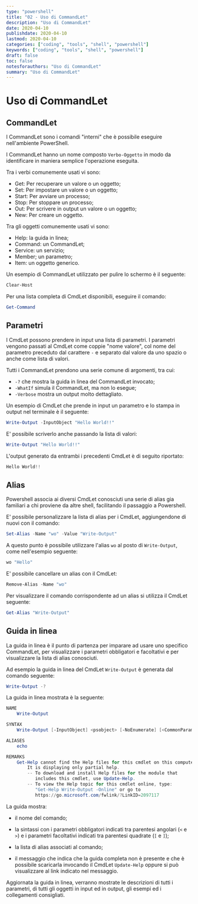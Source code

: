 ```yaml
---
type: "powershell"
title: "02 - Uso di CommandLet"
description: "Uso di CommandLet"
date: 2020-04-10
publishdate: 2020-04-10
lastmod: 2020-04-10
categories: ["coding", "tools", "shell", "powershell"]
keywords: ["coding", "tools", "shell", "powershell"]
draft: false
toc: false
notesforauthors: "Uso di CommandLet"
summary: "Uso di CommandLet"
---
```


# Uso di CommandLet

## CommandLet

I CommandLet sono i comandi "interni" che è possibile eseguire nell'ambiente PowerShell.

I CommandLet hanno un nome composto ``Verbo-Oggetto`` in modo da identificare in maniera semplice l'operazione eseguita.

Tra i verbi comunemente usati vi sono:

- Get: Per recuperare un valore o un oggetto;
- Set: Per impostare un valore o un oggetto;
- Start: Per avviare un processo;
- Stop: Per stoppare un processo;
- Out: Per scrivere in output un valore o un oggetto;
- New: Per creare un oggetto.

Tra gli oggetti comunemente usati vi sono:

- Help: la guida in linea;
- Command: un CommandLet;
- Service: un servizio;
- Member; un parametro;
- Item: un oggetto generico.

Un esempio di CommandLet utilizzato per pulire lo schermo è il seguente:

```powershell
Clear-Host
```

Per una lista completa di CmdLet disponibili, eseguire il comando:

```powershell
Get-Command
```

## Parametri

I CmdLet possono prendere in input una lista di parametri. I parametri vengono passati al CmdLet come coppie "nome valore", col nome del parametro preceduto dal carattere ``-`` e separato dal valore da uno spazio o anche come lista di valori.

Tutti i CommandLet prendono una serie comune di argomenti, tra cui:

- ``-?`` che mostra la guida in linea del CommandLet invocato; 
- ``-WhatIf`` simula il CommandLet, ma non lo esegue;
- ``-Verbose`` mostra un output molto dettagliato.

Un esempio di CmdLet che prende in input un parametro e lo stampa in output nel terminale è il seguente:

```powershell
Write-Output -InputObject "Hello World!!"
```

E' possibile scriverlo anche passando la lista di valori:

```powershell
Write-Output "Hello World!!"
```

L'output generato da entrambi i precedenti CmdLet è di seguito riportato:

```powershell
Hello World!!
```

## Alias

Powershell associa ai diversi CmdLet conosciuti una serie di alias gia familiari a chi proviene da altre shell, facilitando il passaggio a Powershell.

E' possibile personalizzare la lista di alias per i CmdLet, aggiungendone di nuovi con il comando:

```powershell
Set-Alias -Name "wo" -Value "Write-Output"
```

A questo punto è possibile utilizzare l'alias ``wo`` al posto di ``Write-Output``, come nell'esempio seguente:

```powershell
wo "Hello"
```

E' possibile cancellare un alias con il CmdLet:

```powershell
Remove-Alias -Name "wo"
```

Per visualizzare il comando corrispondente ad un alias si utilizza il CmdLet seguente:

```powershell
Get-Alias "Write-Output"
```

## Guida in linea

La guida in linea è il punto di partenza per imparare ad usare uno specifico CommandLet, per visualizzare i parametri obbligatori e facoltativi e per visualizzare la lista di alias conosciuti.

Ad esempio la guida in linea del CmdLet ``Write-Output`` è generata dal comando seguente:

```powershell
Write-Output -?
```

La guida in linea mostrata è la seguente:

```powershell
NAME
    Write-Output

SYNTAX
    Write-Output [-InputObject] <psobject> [-NoEnumerate] [<CommonParameters>]

ALIASES
    echo

REMARKS
    Get-Help cannot find the Help files for this cmdlet on this computer. 
        It is displaying only partial help.
        -- To download and install Help files for the module that 
           includes this cmdlet, use Update-Help.
        -- To view the Help topic for this cmdlet online, type: 
           "Get-Help Write-Output -Online" or go to 
           https://go.microsoft.com/fwlink/?LinkID=2097117
```

La guida mostra:

- il nome del comando;

- la sintassi con i parametri obbligatori indicati tra parentesi angolari (``<`` e ``>``) e i parametri facoltativi indicati tra parentesi quadrate (``[`` e ``]``);

- la lista di alias associati al comando;

- il messaggio che indica che la guida completa non è presente e che è possibile scaricarla invocando il CmdLet ``Update-Help`` oppure si può visualizzare al link indicato nel messaggio.

Aggiornata la guida in linea, verranno mostrate le descrizioni di tutti i parametri, di tutti gli oggetti in input ed in output, gli esempi ed i collegamenti consigliati.
